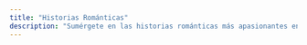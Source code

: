 ```yaml
---
title: "Historias Románticas"
description: "Sumérgete en las historias románticas más apasionantes en Nexo Mundial. Disfruta de relatos de amor verdadero, encuentros mágicos y romances inolvidables que te harán soñar. Explora cuentos que capturan la esencia del amor y vive cada emoción intensamente."
---
```

